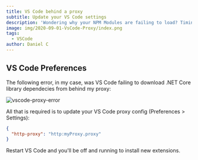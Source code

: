 ```yaml
---
title: VS Code behind a proxy
subtitle: Update your VS Code settings
description: 'Wondering why your NPM Modules are failing to load? Timing out behind a corporate network?'
image: img/2020-09-01-VsCode-Proxy/index.png
tags:
  - VSCode
author: Daniel C
---
```


## VS Code Preferences

The following error, in my case, was VS Code failing to download .NET Core library dependecies from behind my proxy:

![vscode-proxy-error](/img/2020-09-01-VsCode-Proxy/vscode-proxy-error.png)

All that is required is to update your VS Code proxy config (Preferences > Settings):

```json
{
  "http-proxy": "http:myProxy.proxy"
}
```

Restart VS Code and you'll be off and running to install new extensions.

